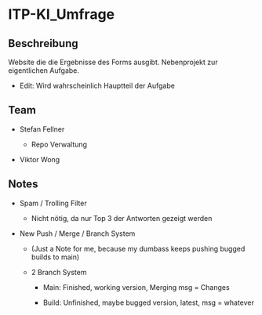 # ITP-KI_Umfrage

## Beschreibung

Website die die Ergebnisse des Forms ausgibt. Nebenprojekt zur eigentlichen Aufgabe.

+ Edit: Wird wahrscheinlich Hauptteil der Aufgabe

## Team

+ Stefan Fellner
  + Repo Verwaltung

+ Viktor Wong

## Notes

+ Spam / Trolling Filter

  + Nicht nötig, da nur Top 3 der Antworten gezeigt werden

+ New Push / Merge / Branch System

  + (Just a Note for me, because my dumbass keeps pushing bugged builds to main)

  + 2 Branch System
  
    + Main: Finished, working version, Merging msg = Changes

    + Build: Unfinished, maybe bugged version, latest, msg = whatever